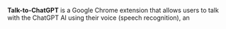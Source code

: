 **Talk-to-ChatGPT** is a Google Chrome extension that allows users to talk with the ChatGPT AI using their voice (speech recognition), an